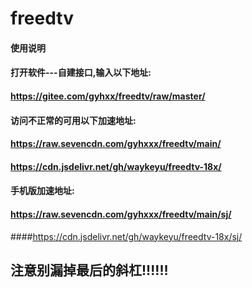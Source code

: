 # freedtv

#### 使用说明
#### 打开软件---自建接口,输入以下地址:
#### https://gitee.com/gyhxx/freedtv/raw/master/
#### 访问不正常的可用以下加速地址:
#### https://raw.sevencdn.com/gyhxxx/freedtv/main/
#### https://cdn.jsdelivr.net/gh/waykeyu/freedtv-18x/
#### 手机版加速地址:
#### https://raw.sevencdn.com/gyhxxx/freedtv/main/sj/
####https://cdn.jsdelivr.net/gh/waykeyu/freedtv-18x/sj/
## 注意别漏掉最后的斜杠!!!!!!
